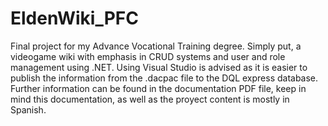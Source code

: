 # EldenWiki_PFC
 Final project for my Advance Vocational Training degree. Simply put, a videogame wiki with emphasis in CRUD systems and user and role management using .NET. Using Visual Studio is advised as it is easier to publish the information from the .dacpac file to the DQL express database. Further information can be found in the documentation PDF file, keep in mind this documentation, as well as the proyect content is mostly in Spanish.
